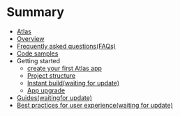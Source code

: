 # Summary

* [Atlas](README.md)
* [Overview](Overview.md)
* [Frequently asked questions(FAQs)](FAQ.md)
* [Code samples](code_sample.md)
* Getting started
    * [create your first Atlas app](create_first_app.md)
	* [Project structure](structure.md)
	* [Instant build(waiting for update)](README.md)
	* [App upgrade](README.md)
* [Guides(waitingfor update)]()
* [Best practices for user experience(waiting for update)]()

